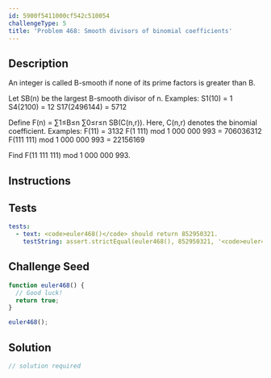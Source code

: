 ```yaml
---
id: 5900f5411000cf542c510054
challengeType: 5
title: 'Problem 468: Smooth divisors of binomial coefficients'
---
```


## Description
<section id='description'>
An integer is called B-smooth if none of its prime factors is greater than B.

Let SB(n) be the largest B-smooth divisor of n.
Examples:
S1(10) = 1
S4(2100) = 12
S17(2496144) = 5712

Define F(n) = ∑1≤B≤n ∑0≤r≤n SB(C(n,r)). Here, C(n,r) denotes the binomial coefficient.
Examples:
F(11) = 3132
F(1 111) mod 1 000 000 993 = 706036312
F(111 111) mod 1 000 000 993 = 22156169

Find F(11 111 111) mod 1 000 000 993.
</section>

## Instructions
<section id='instructions'>

</section>

## Tests
<section id='tests'>

```yml
tests:
  - text: <code>euler468()</code> should return 852950321.
    testString: assert.strictEqual(euler468(), 852950321, '<code>euler468()</code> should return 852950321.');

```

</section>

## Challenge Seed
<section id='challengeSeed'>

<div id='js-seed'>

```js
function euler468() {
  // Good luck!
  return true;
}

euler468();
```

</div>



</section>

## Solution
<section id='solution'>

```js
// solution required
```

</section>

